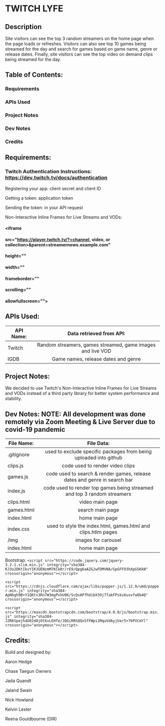 # TWITCH LYFE

## Description 
Site visitors can see the top 3 random streamers on the home page when the page loads or refreshes. Visitors can also see top 10 games being streamed for the day and search for games based on game name, genre or release dates. Finally, site visitors can see the top video on demand clips being streamed for the day. 

## Table of Contents:

### Requirements
### APIs Used
### Project Notes
### Dev Notes
### Credits

## Requirements: 
### Twitch Authentication Instructions: https://dev.twitch.tv/docs/authentication
Registering your app: client secret and client ID

Getting a token: application token

Sending the token: in your API request

Non-Interactive Inline Frames for Live Streams and VODs:
#### <iframe
#### src="https://player.twitch.tv/?<channel, video, or collection>&parent=streamernews.example.com"
#### height="<height>"
#### width="<width>"
#### frameborder="<frameborder>"
#### scrolling="<scrolling>"
#### allowfullscreen="<allowfullscreen>">
#### </iframe> 

## APIs Used:
| API Name:             |Data retrieved from API:                                          |
|-----------------------|:----------------------------------------------------------------:|
| Twitch                | Random streamers, games streamed, game images and live VOD       |
| IGDB                  | Game names, release dates and genre                              |


## Project Notes:
We decided to use Twitch's Non-Interactive Inline Frames for Live Streams and VODs instead of a third party library for better system performance and stability.

## Dev Notes: NOTE: All development was done remotely via Zoom Meeting & Live Server due to covid-19 pandemic
| File Name:             |File Data:                                                                 |
|-----------------------|:--------------------------------------------------------------------------:|
| .gitignore            | used to exclude specific packages from being uploaded into github          |
| clips.js              | code used to render video clips                                            |
| games.js              | code used to search & render games, release dates and genre in search bar  |
| index.js              | code used to render top games being streamed and top 3 random streamers    |
| clips.html            | video main page                                                            |
| games.html            | search main page                                                           |
| index.html            | home main page                                                             |
| index.css             | used to style the index.html, games.html and clips.htlm pages              |
| /img                  | images for carousel                                                        |
| index.html            | home main page                                                             |

Bootstrap: 
 `<script src="https://code.jquery.com/jquery-3.2.1.slim.min.js" integrity="sha384-KJ3o2DKtIkvYIK3UENzmM7KCkRr/rE9/Qpg6aAZGJwFDMVNA/GpGFF93hXpG5KkN" crossorigin="anonymous"></script>`

`<script src="https://cdnjs.cloudflare.com/ajax/libs/popper.js/1.12.9/umd/popper.min.js" integrity="sha384-ApNbgh9B+Y1QKtv3Rn7W3mgPxhU9K/ScQsAP7hUibX39j7fakFPskvXusvfa0b4Q" crossorigin="anonymous"></script>`

`<script src="https://maxcdn.bootstrapcdn.com/bootstrap/4.0.0/js/bootstrap.min.js" integrity="sha384-JZR6Spejh4U02d8jOt6vLEHfe/JQGiRRSQQxSfFWpi1MquVdAyjUar5+76PVCmYl" crossorigin="anonymous"></script>`

## Credits:
Build and designed by:

Aaron Hedge

Chase Taegun Owners

Jada Quandt

Jaland Swain

Nick Howland

Kelvin Lester

Reena Gouldbourne (DIR)


